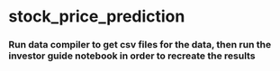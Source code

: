 # stock_price_prediction

### Run data compiler to get csv files for the data, then run the investor guide notebook in order to recreate the results
